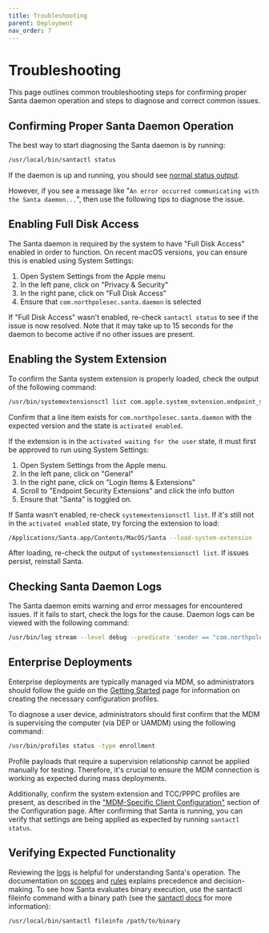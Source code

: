 ```yaml
---
title: Troubleshooting
parent: Deployment
nav_order: 7
---
```


# Troubleshooting

This page outlines common troubleshooting steps for confirming proper Santa
daemon operation and steps to diagnose and correct common issues.

## Confirming Proper Santa Daemon Operation

The best way to start diagnosing the Santa daemon is by running:

```sh
/usr/local/bin/santactl status
```

If the daemon is up and running, you should see [normal status output](../binaries/santactl.md#status).

However, if you see a message like "`An error occurred communicating with the
Santa daemon...`", then use the following tips to diagnose the issue.

## Enabling Full Disk Access

The Santa daemon is required by the system to have "Full Disk Access" enabled
in order to function. On recent macOS versions, you can ensure this is enabled
using System Settings:

1. Open System Settings from the Apple menu
1. In the left pane, click on "Privacy & Security"
1. In the right pane, click on "Full Disk Access"
1. Ensure that `com.northpolesec.santa.daemon` is selected

If "Full Disk Access" wasn't enabled, re-check `santactl status` to see if the
issue is now resolved. Note that it may take up to 15 seconds for the daemon
to become active if no other issues are present.

## Enabling the System Extension

To confirm the Santa system extension is properly loaded, check the
output of the following command:

```sh
/usr/bin/systemextensionsctl list com.apple.system_extension.endpoint_security
```

Confirm that a line item exists for `com.northpolesec.santa.daemon` with the
expected version and the state is `activated enabled`.

If the extension is in the `activated waiting for the user` state, it must
first be approved to run using System Settings:

1. Open System Settings from the Apple menu.
1. In the left pane, click on "General"
1. In the right pane, click on "Login Items & Extensions"
1. Scroll to "Endpoint Security Extensions" and click the info button
1. Ensure that "Santa" is toggled on.

If Santa wasn't enabled, re-check `systemextensionsctl list`. If it's still
not in the `activated enabled` state, try forcing the extension to load:

```sh
/Applications/Santa.app/Contents/MacOS/Santa --load-system-extension
```

After loading, re-check the output of `systemextensionsctl list`. If issues
persist, reinstall Santa.

## Checking Santa Daemon Logs

The Santa daemon emits warning and error messages for encountered issues. If
it fails to start, check the logs for the cause. Daemon logs can be viewed
with the following command:

```sh
/usr/bin/log stream --level debug --predicate 'sender == "com.northpolesec.santa.daemon"'
```

## Enterprise Deployments

Enterprise deployments are typically managed via MDM, so administrators should
follow the guide on the [Getting Started](./getting-started.md) page for
information on creating the necessary configuration profiles.

To diagnose a user device, administrators should first confirm that the MDM is
supervising the computer (via DEP or UAMDM) using the following command:

```sh
/usr/bin/profiles status -type enrollment
```

Profile payloads that require a supervision relationship cannot be applied
manually for testing. Therefore, it's crucial to ensure the MDM connection is
working as expected during mass deployments.

Additionally, confirm the system extension and TCC/PPPC profiles are present,
as described in the ["MDM-Specific Client Configuration"](configuration.md)
section of the Configuration page. After confirming that Santa is running, you
can verify that settings are being applied as expected by running
`santactl status`.

## Verifying Expected Functionality

Reviewing the [logs](../concepts/logs.md) is helpful for understanding Santa's
operation. The documentation on [scopes](../concepts/scopes.md) and
[rules](../concepts/rules.md) explains precedence and decision-making. To see
how Santa evaluates binary execution, use the santactl fileinfo command with a
binary path (see the [santactl docs](../binaries/santactl.md) for more
information):

```sh
/usr/local/bin/santactl fileinfo /path/to/binary
```
